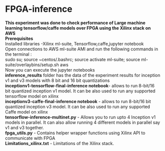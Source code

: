 # FPGA-inference
<b>This experiment was done to check performance of Large machine learning tensorflow/caffe models over FPGA using the Xilinx stack on AWS</b><br>
<b>Prerequisites</b><br>
Installed libraries -Xilinx ml-suite, Tensorflow,caffe,jupyter notebook<br>
Open connections to  AWS ml-suite AMI and run the following commands in the terminal : <br>
sudo su; source ~centos/.bashrc; source activate ml-suite; source ml-suite/overlaybins/setup.sh aws<br>
Now you can execute the jupyter notebooks<br>
<b>inference_results</b> folder has the data of the experiment results for inception v1 and v3 models with 8 bit and 16 bit quantizations<Br>
<b>inceptionv1-tensorflow-final-inference notebook</b>- allows to run 8-bit/16 bit quantized inception v1 model. It can be also used to run any supported tensorflow model on xilinx<Br>
<b>inceptionv3-caffe-final-inference notebook</b> - allows to run 8-bit/16 bit quantized inception v3 model. It can be also used to run any supported Caffe model on xilinx<Br>
<b>tensorflow-inference-multinet.py</b> - Allows you to run upto 4 Inception v1 models in parallel. It can also allow running 4 different models in parallel say v1 and  v3 together.<br>
<b>fpga_utils.py</b> - Contains helper wrapper functions using Xilinx API to communicate with FPGA<br>
<b>Limitations_xilinx.txt</b> - Limitations of the Xilinx stack.
